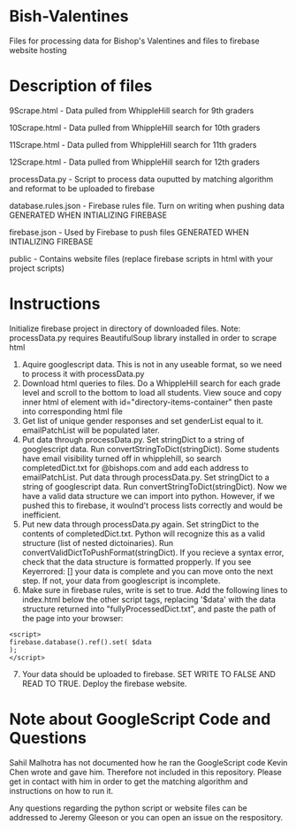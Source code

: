 # Bish-Valentines
Files for processing data for Bishop's Valentines and files to firebase website hosting
# Description of files

9Scrape.html  - Data pulled from WhippleHill search for 9th graders

10Scrape.html  - Data pulled from WhippleHill search for 10th graders

11Scrape.html  - Data pulled from WhippleHill search for 11th graders

12Scrape.html  - Data pulled from WhippleHill search for 12th graders

processData.py  - Script to process data ouputted by matching algorithm and reformat to be uploaded to firebase

database.rules.json  - Firebase rules file. Turn on writing when pushing data GENERATED WHEN INTIALIZING FIREBASE

firebase.json  - Used by Firebase to push files GENERATED WHEN INTIALIZING FIREBASE

public  - Contains website files (replace firebase scripts in html with your project scripts)

# Instructions
Initialize firebase project in directory of downloaded files.
Note: processData.py requires BeautifulSoup library installed in order to scrape html
1. Aquire googlescript data. This is not in any useable format, so we need to process it with processData.py
2. Download html queries to files. Do a WhippleHill search for each grade level and scroll to the bottom to load all students. View souce and copy inner html of element with id="directory-items-container" then paste into corresponding html file
3. Get list of unique gender responses and set genderList equal to it. emailPatchList will be populated later.
4. Put data through processData.py. Set stringDict to a string of googlescript data. Run convertStringToDict(stringDict). Some students have email visibility turned off in whipplehill, so search completedDict.txt for @bishops.com and add each address to emailPatchList. Put data through processData.py. Set stringDict to a string of googlescript data. Run convertStringToDict(stringDict).
Now we have a valid data structure we can import into python. However, if we pushed this to firebase, it woulnd't process lists correctly and would be inefficient.
5. Put new data through processData.py again. Set stringDict to the contents of completedDict.txt. Python will recognize this as a valid structure (list of nested dictoinaries). Run convertValidDictToPushFormat(stringDict). If you recieve a syntax error, check that the data structure is formatted propperly. If you see Keyerrored: [] your data is complete and you can move onto the next step. If not, your data from googlescript is incomplete.
6. Make sure in firebase rules, write is set to true. Add the following lines to index.html below the other script tags, replacing '$data' with the data structure returned into "fullyProcessedDict.txt", and paste the path of the page into your browser:
```
<script>
firebase.database().ref().set( $data
);
</script>
```
7. Your data should be uploaded to firebase. SET WRITE TO FALSE AND READ TO TRUE. Deploy the firebase website.

# Note about GoogleScript Code and Questions
Sahil Malhotra has not documented how he ran the GoogleScript code Kevin Chen wrote and gave him. Therefore not included in this repository. Please get in contact with him in order to get the matching algorithm and instructions on how to run it.

Any questions regarding the python script or website files can be addressed to Jeremy Gleeson or you can open an issue on the respository.
